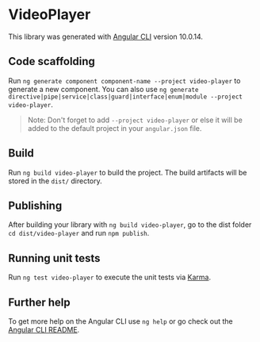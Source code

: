 # VideoPlayer

This library was generated with [Angular CLI](https://github.com/angular/angular-cli) version 10.0.14.

## Code scaffolding

Run `ng generate component component-name --project video-player` to generate a new component. You can also use `ng generate directive|pipe|service|class|guard|interface|enum|module --project video-player`.
> Note: Don't forget to add `--project video-player` or else it will be added to the default project in your `angular.json` file. 

## Build

Run `ng build video-player` to build the project. The build artifacts will be stored in the `dist/` directory.

## Publishing

After building your library with `ng build video-player`, go to the dist folder `cd dist/video-player` and run `npm publish`.

## Running unit tests

Run `ng test video-player` to execute the unit tests via [Karma](https://karma-runner.github.io).

## Further help

To get more help on the Angular CLI use `ng help` or go check out the [Angular CLI README](https://github.com/angular/angular-cli/blob/master/README.md).
